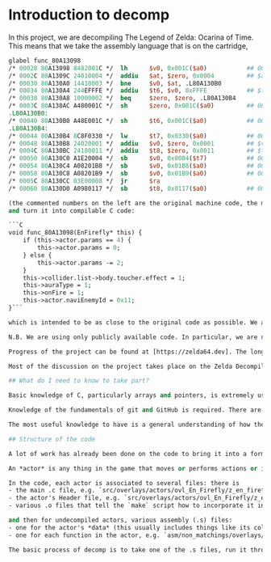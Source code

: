 # Introduction to decomp

In this project, we are decompiling The Legend of Zelda: Ocarina of Time. This means that we take the assembly language that is on the cartridge,

```MIPS
glabel func_80A13098
/* 00028 80A13098 8482001C */  lh      $v0, 0x001C($a0)           ## 0000001C
/* 0002C 80A1309C 24010004 */  addiu   $at, $zero, 0x0004         ## $at = 00000004
/* 00030 80A130A0 14410003 */  bne     $v0, $at, .L80A130B0       
/* 00034 80A130A4 244EFFFE */  addiu   $t6, $v0, 0xFFFE           ## $t6 = FFFFFFFE
/* 00038 80A130A8 10000002 */  beq     $zero, $zero, .L80A130B4   
/* 0003C 80A130AC A480001C */  sh      $zero, 0x001C($a0)         ## 0000001C
.L80A130B0:
/* 00040 80A130B0 A48E001C */  sh      $t6, 0x001C($a0)           ## 0000001C
.L80A130B4:
/* 00044 80A130B4 8C8F0330 */  lw      $t7, 0x0330($a0)           ## 00000330
/* 00048 80A130B8 24020001 */  addiu   $v0, $zero, 0x0001         ## $v0 = 00000001
/* 0004C 80A130BC 24180011 */  addiu   $t8, $zero, 0x0011         ## $t8 = 00000011
/* 00050 80A130C0 A1E20004 */  sb      $v0, 0x0004($t7)           ## 00000004
/* 00054 80A130C4 A08201B8 */  sb      $v0, 0x01B8($a0)           ## 000001B8
/* 00058 80A130C8 A08201B9 */  sb      $v0, 0x01B9($a0)           ## 000001B9
/* 0005C 80A130CC 03E00008 */  jr      $ra                        
/* 00060 80A130D0 A0980117 */  sb      $t8, 0x0117($a0)           ## 00000117```

(the commented numbers on the left are the original machine code, the middle the translation into MIPS assembly, the right useful information about the numbers in the code)
and turn it into compilable C code:

```C
void func_80A13098(EnFirefly* this) {
    if (this->actor.params == 4) {
        this->actor.params = 0;
    } else {
        this->actor.params -= 2;
    }
    this->collider.list->body.toucher.effect = 1;
    this->auraType = 1;
    this->onFire = 1;
    this->actor.naviEnemyId = 0x11;
}```

which is intended to be as close to the original code as possible. We are doing *matching* decomp: in the right context, the above C compiles into *precisely* the assembly code above, not just equivalent code.

N.B. We are using only publicly available code. In particular, we are not looking at any of the recent Nintendo leaks. (These apparently contain very little Ocarina of Time material anyway.)

Progress of the project can be found at [https://zelda64.dev]. The long-term goal of this project is to obtain a complete compilable version of the code for every publicly released version of Ocarina of Time (there are also sister projects for Majora's Mask and other Zelda games). *We are not working on a PC Port, and this project will not be making one*, although the resulting code will be very useful if someone does intend to make such a port.

Most of the discussion on the project takes place on the Zelda Decompilation Discord. We are very welcoming to newcomers and are happy to help you with any problems you might have with the decompilation process.

## What do I need to know to take part?

Basic knowledge of C, particularly arrays and pointers, is extremely useful. Knowledge of MIPS is not required initially, but if you are serious about decompilation you will soon pick up a lot of it.

Knowledge of the fundamentals of git and GitHub is required. There are a number of tutorials available online, and a later document in this tutorial describes how you contribute to this project outside the actual decompilation process.

The most useful knowledge to have is a general understanding of how the game works. An afternoon of constructive mucking about in the [Practice Rom](http://practicerom.com) (aka GZ) will be very beneficial if you have not looked at the game's subsurface workings before.

## Structure of the code

A lot of work has already been done on the code to bring it into a format that is easy to decompile. I will discuss actors, since this is where the majority of new people should begin.

An *actor* is any thing in the game that moves or performs actions or interactions: Link is an actor, enemies are actors, NPCs are actors, props like grass are actors (Fishing is also an actor, the largest one, but you don't need to know about it). 

In the code, each actor is associated to several files: there is 
- the main .c file, e.g. `src/overlays/actors/ovl_En_Firefly/z_en_firefly.c`
- the actor's Header file, e.g. `src/overlays/actors/ovl_En_Firefly/z_en_firefly.h`
- various .o files that tell the `make` script how to incorporate it into building the ROM, 

and then for undecompiled actors, various assembly (.s) files: 
- one for the actor's *data* (this usually includes things like its collision information about how to draw it, and various other stuff that is used in it), e.g. `data/overlays/actors/z_en_firefly.data.s`
- one for each function in the actor, e.g. `asm/non_matchings/overlays/actors/ovl_En_Firefly/func_80A13098.s`

The basic process of decomp is to take one of the .s files, run it through a decompilation program (mips_to_c) that reads the ASM very literally, and then, through humen ingenuity, reshape it into code that not only compiles in the first place, but completely matches the original code (well-written or otherwise).